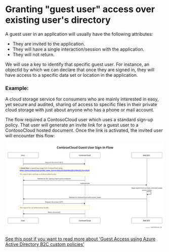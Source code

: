 # Granting "guest user" access over existing user's directory

A guest user in an application will usually have the following attributes:
* They are invited to the application.
* They will have a single interaction/session with the application.
* They will not return.

We will use a key to identify that specific guest user. 
For instance, an objectId by which we can declare that once they are signed in, they will have access to a specific data set or location in the application. 

### Example:

A cloud storage service for consumers who are mainly interested in easy, yet secure and audited, sharing of access to specific files in their private cloud storage 
with just about anyone who has a phone or mail account.

The flow required a ContosoCloud user which uses a standard sign-up policy. 
That user will generate an invite link for a guest user to a ContosoCloud hosted document.
Once the link is activated, the invited user will encounter this flow:

![Invite flow](./media/invite_flow.png)

[See this post if you want to read more about 'Guest Access using Azure Active Directory B2C custom policies']()